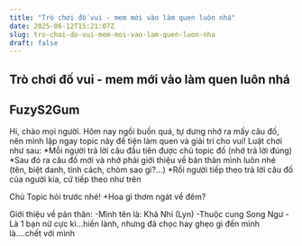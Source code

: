 ```yaml
---
title: "Trò chơi đố vui - mem mới vào làm quen luôn nhá"
date: 2025-06-12T15:21:07Z
slug: tro-choi-do-vui-mem-moi-vao-lam-quen-luon-nha
draft: false
---
```


## Trò chơi đố vui - mem mới vào làm quen luôn nhá

## FuzyS2Gum

Hi, chào mọi người. Hôm nay ngồi buồn quá, tự dưng nhớ ra mấy câu đố, nên mình lập ngay topic này để tiện làm quen và giải trí cho vui!
Luật chơi như sau:
*Mỗi người trả lời câu đầu tiên được chủ topic đố (nhớ trả lời đúng)
*Sau đó ra câu đố mới và nhớ phải giới thiệu về bản thân mình luôn nhé (tên, biệt danh, tính cách, chòm sao gì?...)
*Rồi người tiếp theo trả lời câu đố của người kia, cứ tiếp theo như trên
 
 
Chủ Topic hỏi trước nhé!
+Hoa gì thơm ngát về đêm?
 
Giới thiệu về pản thân:
-Mình tên là: Khả Nhi (Lyn)
-Thuộc cung Song Ngư
-Là 1 bạn nữ cực kì...hiền lành, nhưng đã chọc hay ghẹo gì đến mình là....chết với mình